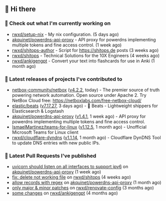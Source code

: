 ## 👋 Hi there

### 👷 Check out what I'm currently working on


- [rwxd/setup-nix](https://github.com/rwxd/setup-nix) - My nix configuration. (5 days ago)
- [akquinet/powerdns-api-proxy](https://github.com/akquinet/powerdns-api-proxy) - API proxy for powerdns implementing multiple tokens and fine access control. (1 week ago)
- [rwxd/shitops-author](https://github.com/rwxd/shitops-author) - Script for https://shitops.de posts (3 weeks ago)
- [rwxd/shitops](https://github.com/rwxd/shitops) - Technical Solutions for the 10X Engineers (4 weeks ago)
- [rwxd/ankigengpt](https://github.com/rwxd/ankigengpt) - Convert your text into flashcards for use in Anki (1 month ago)

### 🔭 Latest releases of projects I've contributed to


- [netbox-community/netbox](https://github.com/netbox-community/netbox) ([v4.2.2](https://github.com/netbox-community/netbox/releases/tag/v4.2.2), today) - The premier source of truth powering network automation. Open source under Apache 2. Try NetBox Cloud free: https://netboxlabs.com/free-netbox-cloud/
- [elastic/beats](https://github.com/elastic/beats) ([v7.17.27](https://github.com/elastic/beats/releases/tag/v7.17.27), 3 days ago) - :tropical_fish: Beats - Lightweight shippers for Elasticsearch &amp; Logstash 
- [akquinet/powerdns-api-proxy](https://github.com/akquinet/powerdns-api-proxy) ([v1.4.1](https://github.com/akquinet/powerdns-api-proxy/releases/tag/v1.4.1), 1 week ago) - API proxy for powerdns implementing multiple tokens and fine access control.
- [IsmaelMartinez/teams-for-linux](https://github.com/IsmaelMartinez/teams-for-linux) ([v1.12.5](https://github.com/IsmaelMartinez/teams-for-linux/releases/tag/v1.12.5), 1 month ago) - Unofficial Microsoft Teams for Linux client
- [rwxd/cloudflare-dyndns](https://github.com/rwxd/cloudflare-dyndns) ([v1.1.14](https://github.com/rwxd/cloudflare-dyndns/releases/tag/v1.1.14), 1 month ago) - Cloudflare DynDNS Tool to update DNS entries with new public IPs.

### 🔨 Latest Pull Requests I've published


- [uvicorn should listen on all interfaces to support ipv6](https://github.com/akquinet/powerdns-api-proxy/pull/128) on [akquinet/powerdns-api-proxy](https://github.com/akquinet/powerdns-api-proxy) (1 week ago)
- [fix: delete not working file](https://github.com/rwxd/shitops/pull/17) on [rwxd/shitops](https://github.com/rwxd/shitops) (4 weeks ago)
- [allow records with regex](https://github.com/akquinet/powerdns-api-proxy/pull/126) on [akquinet/powerdns-api-proxy](https://github.com/akquinet/powerdns-api-proxy) (1 month ago)
- [only major &amp; minor patches](https://github.com/rwxd/renovate-config/pull/2) on [rwxd/renovate-config](https://github.com/rwxd/renovate-config) (3 months ago)
- [some changes](https://github.com/rwxd/ankigengpt/pull/84) on [rwxd/ankigengpt](https://github.com/rwxd/ankigengpt) (4 months ago)
